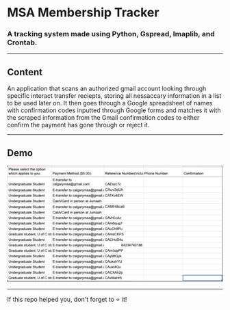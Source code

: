 # MSA Membership Tracker
### A tracking system made using Python, Gspread, Imaplib, and Crontab.

---

## Content

An application that scans an authorized gmail account looking through specific interact transfer reciepts, storing all nessaccary information in a list to be used later on.
It then goes through a Google spreadsheet of names with confirmation codes inputted through Google forms and matches it with the scraped information from the Gmail confirmation codes to either confirm the payment has gone through or reject it.

---

## Demo

![](https://github.com/rhamzax/MSATracker/blob/main/MSA_Tracker_Demo.gif)

---

If this repo helped you, don't forget to ⭐ it!
